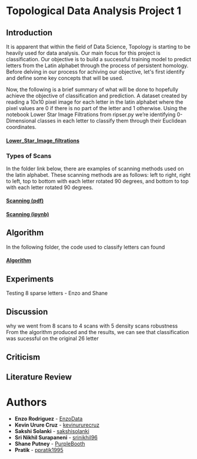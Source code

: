 # Topological Data Analysis Project 1

## Introduction
It is apparent that within the field of Data Science, Topology is starting to be heavily used for data analysis. Our main focus for this project is classification. Our objective is to build a successful training model to predict letters from the Latin alphabet through the process of persistent homology. Before delving in our process for achiving our objective, let's first identify and define some key concepts that will be used. 


Now, the following is a brief summary of what will be done to hopefully achieve the objective of classification and prediction. A dataset created by reading a 10x10 pixel image for each letter in the latin alphabet where the pixel values are 0 if there is no part of the letter and 1 otherwise.  Using the notebook Lower Star Image Filtrations from ripser.py we’re identifying 0-Dimensional classes in each letter to classify them through their Euclidean coordinates.

#### [Lower_Star_Image_filtrations](https://ripser.scikit-tda.org/Lower%20Star%20Image%20Filtrations.html)

### Types of Scans
In the folder link below, there are examples of scanning methods used on the latin alphabet. These scanning methods are as follows: left to right, right to left,  top to bottom with each letter rotated 90 degrees, and bottom to top with each letter rotated 90 degrees. 
#### [Scanning (pdf)](https://github.com/EnzoData/TDA_Project1/tree/master/Scanning%20Methods)
#### [Scanning (ipynb)](https://github.com/EnzoData/TDA_Project1/tree/master/Scanning%20Examples)


## Algorithm
In the following folder, the code used to classify letters can found

#### [Algorithm](https://github.com/EnzoData/TDA_Project1/tree/master/Algorithm)


## Experiments
Testing 8 sparse letters - Enzo and Shane 

## Discussion 
why we went from 8 scans to 4 scans with 5 density scans
robustness 
From the algorithm produced and the results, we can see that classification was sucessful on the original 26 letter

## Criticism

## Literature Review

# Authors

* **Enzo Rodriguez** - [EnzoData](https://github.com/EnzoData)
* **Kevin Urure Cruz** - [kevinururecruz](https://github.com/kevinururecruz)
* **Sakshi Solanki** - [sakshisolanki](https://github.com/sakshisolanki)
* **Sri Nikhil Surapaneni** - [srinikhil96](https://github.com/srinikhil96)
* **Shane Putney** - [PurpleBooth](https://github.com/ShanePutney)
* **Pratik** - [ppratik1995](https://github.com/ppratik1995)
